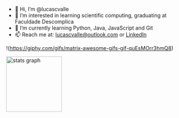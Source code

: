 - 👋 Hi, I’m @lucascvalle
- 👀 I’m interested in learning scientific computing, graduating at Faculdade Descomplica
- 🌱 I’m currently learning Python, Java, JavaScript and Git 
- 📫 Reach me at: lucascvalle@outlook.com or [LinkedIn](https://www.linkedin.com/in/lucascvalle)

!(https://giphy.com/gifs/matrix-awesome-gifs-gif-quEsMOrr3hmQ8)

<div align="left">
  <img src="https://github-readme-stats.vercel.app/api?hide_title=false&hide_rank=false&show_icons=true&include_all_commits=true&count_private=true&disable_animations=false&theme=dracula&locale=en&hide_border=false&username=lucascvalle" height="150" alt="stats graph"  />
